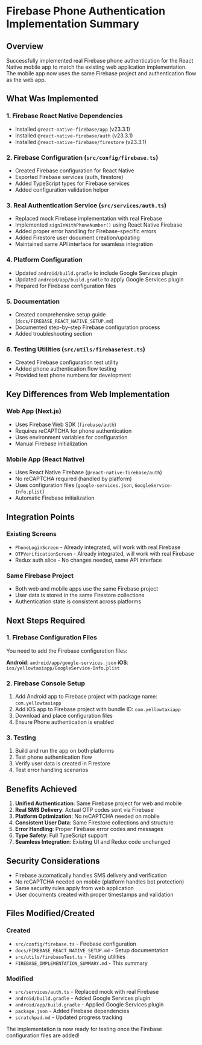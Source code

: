 # Firebase Phone Authentication Implementation Summary

## Overview

Successfully implemented real Firebase phone authentication for the React Native mobile app to match the existing web application implementation. The mobile app now uses the same Firebase project and authentication flow as the web app.

## What Was Implemented

### 1. Firebase React Native Dependencies
- Installed `@react-native-firebase/app` (v23.3.1)
- Installed `@react-native-firebase/auth` (v23.3.1) 
- Installed `@react-native-firebase/firestore` (v23.3.1)

### 2. Firebase Configuration (`src/config/firebase.ts`)
- Created Firebase configuration for React Native
- Exported Firebase services (auth, firestore)
- Added TypeScript types for Firebase services
- Added configuration validation helper

### 3. Real Authentication Service (`src/services/auth.ts`)
- Replaced mock Firebase implementation with real Firebase
- Implemented `signInWithPhoneNumber()` using React Native Firebase
- Added proper error handling for Firebase-specific errors
- Added Firestore user document creation/updating
- Maintained same API interface for seamless integration

### 4. Platform Configuration
- Updated `android/build.gradle` to include Google Services plugin
- Updated `android/app/build.gradle` to apply Google Services plugin
- Prepared for Firebase configuration files

### 5. Documentation
- Created comprehensive setup guide (`docs/FIREBASE_REACT_NATIVE_SETUP.md`)
- Documented step-by-step Firebase configuration process
- Added troubleshooting section

### 6. Testing Utilities (`src/utils/firebaseTest.ts`)
- Created Firebase configuration test utility
- Added phone authentication flow testing
- Provided test phone numbers for development

## Key Differences from Web Implementation

### Web App (Next.js)
- Uses Firebase Web SDK (`firebase/auth`)
- Requires reCAPTCHA for phone authentication
- Uses environment variables for configuration
- Manual Firebase initialization

### Mobile App (React Native)
- Uses React Native Firebase (`@react-native-firebase/auth`)
- No reCAPTCHA required (handled by platform)
- Uses configuration files (`google-services.json`, `GoogleService-Info.plist`)
- Automatic Firebase initialization

## Integration Points

### Existing Screens
- `PhoneLoginScreen` - Already integrated, will work with real Firebase
- `OTPVerificationScreen` - Already integrated, will work with real Firebase
- Redux auth slice - No changes needed, same API interface

### Same Firebase Project
- Both web and mobile apps use the same Firebase project
- User data is stored in the same Firestore collections
- Authentication state is consistent across platforms

## Next Steps Required

### 1. Firebase Configuration Files
You need to add the Firebase configuration files:

**Android**: `android/app/google-services.json`
**iOS**: `ios/yellowtaxiapp/GoogleService-Info.plist`

### 2. Firebase Console Setup
1. Add Android app to Firebase project with package name: `com.yellowtaxiapp`
2. Add iOS app to Firebase project with bundle ID: `com.yellowtaxiapp`
3. Download and place configuration files
4. Ensure Phone authentication is enabled

### 3. Testing
1. Build and run the app on both platforms
2. Test phone authentication flow
3. Verify user data is created in Firestore
4. Test error handling scenarios

## Benefits Achieved

1. **Unified Authentication**: Same Firebase project for web and mobile
2. **Real SMS Delivery**: Actual OTP codes sent via Firebase
3. **Platform Optimization**: No reCAPTCHA needed on mobile
4. **Consistent User Data**: Same Firestore collections and structure
5. **Error Handling**: Proper Firebase error codes and messages
6. **Type Safety**: Full TypeScript support
7. **Seamless Integration**: Existing UI and Redux code unchanged

## Security Considerations

- Firebase automatically handles SMS delivery and verification
- No reCAPTCHA needed on mobile (platform handles bot protection)
- Same security rules apply from web application
- User documents created with proper timestamps and validation

## Files Modified/Created

### Created
- `src/config/firebase.ts` - Firebase configuration
- `docs/FIREBASE_REACT_NATIVE_SETUP.md` - Setup documentation
- `src/utils/firebaseTest.ts` - Testing utilities
- `FIREBASE_IMPLEMENTATION_SUMMARY.md` - This summary

### Modified
- `src/services/auth.ts` - Replaced mock with real Firebase
- `android/build.gradle` - Added Google Services plugin
- `android/app/build.gradle` - Applied Google Services plugin
- `package.json` - Added Firebase dependencies
- `scratchpad.md` - Updated progress tracking

The implementation is now ready for testing once the Firebase configuration files are added!

